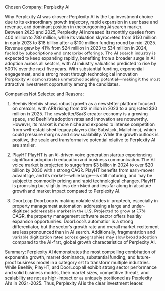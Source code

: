 Chosen Company: Perplexity AI

Why Perplexity AI was chosen:
Perplexity AI is the top investment choice due to its extraordinary growth trajectory, rapid expansion in user base and revenue, and dominant position in the burgeoning AI search market. Between 2023 and 2025, Perplexity AI increased its monthly queries from 400 million to 780 million, while its valuation skyrocketed from $150 million in early 2023 to $18 billion after a $100 million funding round by mid-2025. Revenue grew by 41% from $24 million in 2023 to $34 million in 2024, fueled by subscriptions and enterprise offerings. The AI search industry is expected to keep expanding rapidly, benefiting from a broader surge in AI adoption across all sectors, with AI industry valuations predicted to rise by 500% over the next five years. With substantial funding, exponential engagement, and a strong moat through technological innovation, Perplexity AI demonstrates unmatched scaling potential—making it the most attractive investment opportunity among the candidates.

Companies Not Selected and Reasons:

1. Beehiiv
Beehiiv shows robust growth as a newsletter platform focused on creators, with ARR rising from $12 million in 2023 to a projected $30 million in 2025. The newsletter/SaaS creator economy is a growing space, and Beehiiv’s adoption rates and innovation are noteworthy. However, its market is more niche and exposed to intense competition from well-established legacy players (like Substack, Mailchimp), which could pressure margins and slow scalability. While the growth outlook is positive, the scale and transformative potential relative to Perplexity AI are smaller.

2. PlayHT
PlayHT is an AI-driven voice generation startup experiencing significant adoption in education and business communication. The AI voice market is projected to surge from $3 billion in 2024 to over $20 billion by 2030 with a strong CAGR. PlayHT benefits from early-mover advantage, and its market—while large—is still maturing, and may be subject to commodity pricing and rapid technological changes. PlayHT is promising but slightly less de-risked and less far along in absolute growth and market impact compared to Perplexity AI.

3. DoorLoop
DoorLoop is making notable strides in proptech, especially in property management automation, addressing a large and under-digitized addressable market in the U.S. Projected to grow at 7.7% CAGR, the property management software sector offers healthy expansion opportunities. DoorLoop’s automation is a strong differentiator, but the sector’s growth rate and overall market excitement are less pronounced than in AI search. Additionally, fragmentation and variable digitization rates across geographies may slow broad adoption compared to the AI-first, global growth characteristics of Perplexity AI.

Summary:
Perplexity AI demonstrates the most compelling combination of exponential growth, market dominance, substantial funding, and future-proof business model in a category set to transform multiple industries. While Beehiiv, PlayHT, and DoorLoop all exhibit strong sector performance and solid business models, their market sizes, competitive threats, and scalability are not as high-impact or as uniquely positioned as Perplexity AI’s in 2024-2025. Thus, Perplexity AI is the clear investment leader.